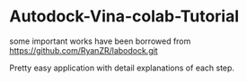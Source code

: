 # Autodock-Vina-colab-Tutorial
some important works have been borrowed from https://github.com/RyanZR/labodock.git

Pretty easy application with detail explanations of each step.
